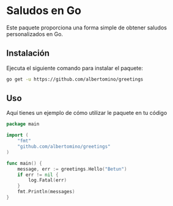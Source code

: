 # Saludos en Go

Este paquete proporciona una forma simple de obtener saludos personalizados en Go.

## Instalación
Ejecuta el siguiente comando para instalar el paquete:

```bash
go get -u https://github.com/albertomino/greetings
```

## Uso
Aquí tienes un ejemplo de cómo utilizar le paquete en tu código

```go
package main

import (
	"fmt"
	"github.com/albertomino/greetings"
)

func main() {
	message, err := greetings.Hello("Betun")
	if err != nil {
		log.Fatal(err)
	}
	fmt.Println(messages)
}
```
